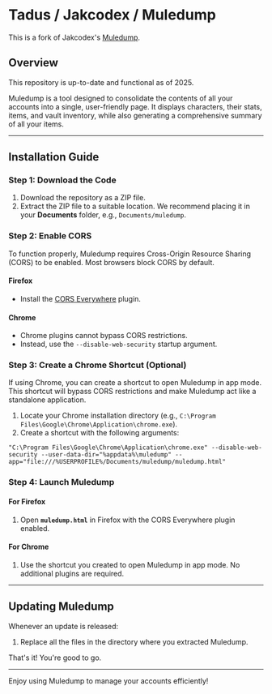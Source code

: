 # Tadus / Jakcodex / Muledump

This is a fork of Jakcodex's [Muledump](https://github.com/jakcodex/muledump).

## Overview
This repository is up-to-date and functional as of 2025.

Muledump is a tool designed to consolidate the contents of all your accounts into a single, user-friendly page. It displays characters, their stats, items, and vault inventory, while also generating a comprehensive summary of all your items.

---

## Installation Guide

### Step 1: Download the Code
1. Download the repository as a ZIP file.
2. Extract the ZIP file to a suitable location. We recommend placing it in your **Documents** folder, e.g., `Documents/muledump`.

### Step 2: Enable CORS
To function properly, Muledump requires Cross-Origin Resource Sharing (CORS) to be enabled. Most browsers block CORS by default.

#### Firefox
- Install the [CORS Everywhere](https://addons.mozilla.org/en-US/firefox/addon/cors-everywhere/) plugin.

#### Chrome
- Chrome plugins cannot bypass CORS restrictions.
- Instead, use the `--disable-web-security` startup argument.

### Step 3: Create a Chrome Shortcut (Optional)
If using Chrome, you can create a shortcut to open Muledump in app mode. This shortcut will bypass CORS restrictions and make Muledump act like a standalone application.

1. Locate your Chrome installation directory (e.g., `C:\Program Files\Google\Chrome\Application\chrome.exe`).
2. Create a shortcut with the following arguments:

```text
"C:\Program Files\Google\Chrome\Application\chrome.exe" --disable-web-security --user-data-dir="%appdata%\muledump" --app="file:///%USERPROFILE%/Documents/muledump/muledump.html"
```

### Step 4: Launch Muledump
#### For Firefox
1. Open **`muledump.html`** in Firefox with the CORS Everywhere plugin enabled.

#### For Chrome
1. Use the shortcut you created to open Muledump in app mode. No additional plugins are required.

---

## Updating Muledump
Whenever an update is released:
1. Replace all the files in the directory where you extracted Muledump.

That's it! You're good to go.

---

Enjoy using Muledump to manage your accounts efficiently!
